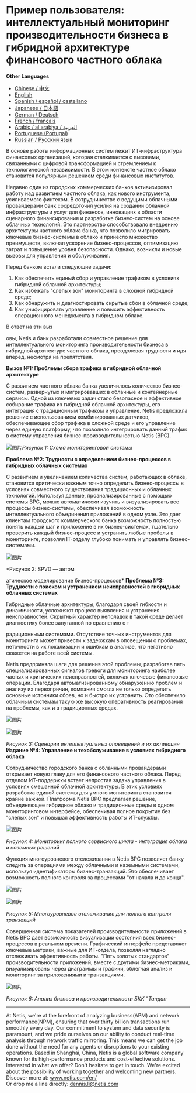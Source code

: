 # Пример пользователя: интеллектуальный мониторинг производительности бизнеса в гибридной архитектуре финансового частного облака


**Other Languages**

+ [Chinese / 中文](https://github.com/lvdeshuii/OverFlow/blob/main/docs/zh/Smart-Business-Performance-Monitoring-in-Financial-Private-Cloud-Hybrid-Architectures-zh.md)
+ [English](https://github.com/lvdeshuii/OverFlow/blob/main/docs/en/Smart-Business-Performance-Monitoring-in-Financial-Private-Cloud-Hybrid-Architectures-en.md)
+ [Spanish / español / castellano](https://github.com/lvdeshuii/OverFlow/blob/main/docs/es/Smart-Business-Performance-Monitoring-in-Financial-Private-Cloud-Hybrid-Architectures-es.md)
+ [Japanese / 日本語](https://github.com/lvdeshuii/OverFlow/blob/main/docs/ja/Smart-Business-Performance-Monitoring-in-Financial-Private-Cloud-Hybrid-Architectures-ja.md)
+ [German / Deutsch](https://github.com/lvdeshuii/OverFlow/blob/main/docs/de/Smart-Business-Performance-Monitoring-in-Financial-Private-Cloud-Hybrid-Architectures-de.md)
+ [French / français](https://github.com/lvdeshuii/OverFlow/blob/main/docs/fr/Smart-Business-Performance-Monitoring-in-Financial-Private-Cloud-Hybrid-Architectures-fr.md)
+ [Arabic / al arabiya / العربية](https://github.com/lvdeshuii/OverFlow/blob/main/docs/ar/Smart-Business-Performance-Monitoring-in-Financial-Private-Cloud-Hybrid-Architectures-ar.md)
+ [Portuguese (Portugal)](https://github.com/lvdeshuii/OverFlow/blob/main/docs/pt/Smart-Business-Performance-Monitoring-in-Financial-Private-Cloud-Hybrid-Architectures-pt.md)
+ [Russian / Русский язык](https://github.com/lvdeshuii/OverFlow/blob/main/docs/pt/Smart-Business-Performance-Monitoring-in-Financial-Private-Cloud-Hybrid-Architectures-ru.md)

В основе работы информационных систем лежит ИТ-инфраструктура финансовых организаций, которая сталкивается с вызовами, связанными с цифровой трансформацией и стремлением к технологической независимости. В этом контексте частное облако становится популярным решением среди финансовых институтов.

Недавно один из городских коммерческих банков активизировал работу над развитием частного облака, как нового инструмента, усиливаемого финтехом. В сотрудничестве с ведущими облачными провайдерами банк сосредоточил усилия на создании облачной инфраструктуры и услуг для финансов, инновациях в области сценарного финансирования и разработке бизнес-систем на основе облачных технологий. Это партнерство способствовало внедрению архитектуры частного облака банка, что позволило мигрировать ключевые бизнес-системы в облако и принесло множество преимуществ, включая ускорение бизнес-процессов, оптимизацию затрат и повышение уровня безопасности. Однако, возникли и новые вызовы для управления и обслуживания.

Перед банком встали следующие задачи:

1. Как обеспечить единый сбор и управление трафиком в условиях гибридной облачной архитектуры;
2. Как избежать "слепых зон" мониторинга в сложной гибридной среде;
3. Как обнаружить и диагностировать скрытые сбои в облачной среде;
4. Как унифицировать управление и повысить эффективность операционного менеджмента в гибридном облаке.

В ответ на эти выз

овы, Netis и банк разработали совместное решение для интеллектуального мониторинга производительности бизнеса в гибридной архитектуре частного облака, преодолевая трудности и идя вперед, несмотря на препятствия.

**Вызов №1: Проблемы сбора трафика в гибридной облачной архитектуре**

С развитием частного облака банка увеличилось количество бизнес-систем, развернутых и мигрировавших в облачные и контейнерные сервисы. Одной из ключевых задач стало безопасное и эффективное собирание трафика из гибридной облачной архитектуры, его интеграция с традиционным трафиком и управление. Netis предложила решение с использованием комбинированных датчиков, обеспечивающее сбор трафика в сложной среде и его управление через единую платформу, что позволило интегрировать данный трафик в систему управления бизнес-производительностью Netis (BPC).

![图片](https://mmbiz.qpic.cn/mmbiz_jpg/o672k3fsicq3aiabrR0ibCBLmsV6iae9IV8eicSYpc2jHwmXaszCfF6HXqPXXba4nFMFro0zT1qjp3Vzjz9b6vuojuw/640?wx_fmt=jpeg&wxfrom=5&wx_lazy=1&wx_co=1)*Рисунок 1: Схема мониторинговой системы*

**Проблема №2: Трудности с определением бизнес-процессов в гибридных облачных системах**

С развитием и увеличением количества систем, работающих в облаке, становится критически важным точно определить бизнес-процессы в условиях совместного существования традиционных и облачных технологий. Используя данные, проанализированные с помощью системы BPC, можно автоматически изучить и визуализировать все процессы бизнес-системы, обеспечивая возможность интеллектуального объединения приложений в одном узле. Это дает клиентам городского коммерческого банка возможность полностью понять каждый шаг и приложение в их бизнес-системах, тщательно проверить каждый бизнес-процесс и устранить любые пробелы в мониторинге, позволяя IT-отделу глубоко понимать и управлять бизнес-системами.

![图片](https://mmbiz.qpic.cn/mmbiz_jpg/o672k3fsicq3aiabrR0ibCBLmsV6iae9IV8eOnrHmIC2n9WcbibYwPFRPQPZ96KHdQiahRjibd6tGibHPuYzUFLbjV6thQ/640?wx_fmt=jpeg&wxfrom=5&wx_lazy=1&wx_co=1)

*Рисунок 2: SPVD — автом

атическое моделирование бизнес-процессов*
**Проблема №3: Трудности с поиском и устранением неисправностей в гибридных облачных системах**

Гибридные облачные архитектуры, благодаря своей гибкости и динамичности, усложняют процесс выявления и устранения неисправностей. Скрытный характер неполадок в такой среде делает диагностику более запутанной по сравнению с т

радиционными системами. Отсутствие точных инструментов для мониторинга может привести к задержкам в оповещении о проблемах, неточности в их локализации и ошибкам в анализе, что негативно скажется на работе всей системы.

Netis предприняла шаги для решения этой проблемы, разработав пять специализированных сигналов тревоги для мониторинга наиболее частых и критических неисправностей, включая ключевые финансовые операции. Благодаря автоматизированному обнаружению проблем и анализу их первопричин, компания смогла не только определить основные источники сбоев, но и быстро их устранить. Это обеспечило облачным системам такую же высокую оперативность реагирования на проблемы, как и в традиционных средах.

![图片](https://mmbiz.qpic.cn/mmbiz_jpg/o672k3fsicq3aiabrR0ibCBLmsV6iae9IV8eZ07v3TGgWRswlTmhibicHKBdZia0OPxTMQxwHORfmGqvnMiahsTTYYJUuQ/640?wx_fmt=jpeg&wxfrom=5&wx_lazy=1&wx_co=1)

![图片](https://mmbiz.qpic.cn/mmbiz_jpg/o672k3fsicq3aiabrR0ibCBLmsV6iae9IV8ePCCCibQxF2DIvaTDHkIeTTBOTJs7MPO6BooPryicOAkZSsEcEYhXd1rw/640?wx_fmt=jpeg&wxfrom=5&wx_lazy=1&wx_co=1)

*Рисунок 3: Сценарии интеллектуальных оповещений и их активация*
**Издание №4: Управление и техобслуживание в условиях гибридного облака**

Сотрудничество городского банка с облачными провайдерами открывает новую главу для его финансового частного облака. Перед отделом ИТ-поддержки встает непростая задача управления в условиях смешанной облачной архитектуры. В этих условиях разработка единой системы для умного мониторинга становится крайне важной. Платформа Netis BPC предлагает решение, объединяющее гибридное облако и традиционные среды в одном мониторинговом интерфейсе, обеспечивая полное покрытие без "слепых зон" и повышая эффективность работы ИТ-службы.

![图片](https://mmbiz.qpic.cn/mmbiz_jpg/o672k3fsicq3aiabrR0ibCBLmsV6iae9IV8e7XjvzyrIL4l0ibJ9MQfBgGpdOMHve9iclMQvEicNURHvY5vx8kC9agXDg/640?wx_fmt=jpeg&wxfrom=5&wx_lazy=1&wx_co=1)

*Рисунок 4: Мониторинг полного сервисного цикла - интеграция облака и наземных решений*

Функция многоуровневого отслеживания в Netis BPC позволяет банку следить за операциями между облачными и наземными системами, используя идентификаторы бизнес-транзакций. Это обеспечивает возможность полного контроля за процессами "от начала и до конца".

![图片](https://mmbiz.qpic.cn/mmbiz_jpg/o672k3fsicq3aiabrR0ibCBLmsV6iae9IV8e2FTsia5XDYUnrfSlSbyrjmAibyuG1Dxa3Fp29w1nJXbcNoh5MAVTVVyw/640?wx_fmt=jpeg&wxfrom=5&wx_lazy=1&wx_co=1)

![图片](https://mmbiz.qpic.cn/mmbiz_jpg/o672k3fsicq3aiabrR0ibCBLmsV6iae9IV8e2FTsia5XDYUnrfSlSbyrjmAibyuG1Dxa3Fp29w1nJXbcNoh5MAVTVVyw/640?wx_fmt=jpeg&wxfrom=5&wx_lazy=1&wx_co=1)

*Рисунок 5: Многоуровневое отслеживание для полного контроля транзакций*

Совершенная система показателей производительности приложений в Netis BPC дает возможность визуализации состояния всех бизнес-процессов в реальном времени. Графический интерфейс представляет ключевые метрики, важные для ИТ-отдела, позволяя наглядно отслеживать эффективность работы. "Пять золотых стандартов" производительности приложений, вместе с другими бизнес-метриками, визуализированы через диаграммы и графики, облегчая анализ и мониторинг за приложениями и транзакциями.

![图片](https://mmbiz.qpic.cn/mmbiz_jpg/o672k3fsicq3aiabrR0ibCBLmsV6iae9IV8e7mMSVibHAvuc6M4icWmYcK574PkxXfXL2ibric5mkAcF1AibM1RwWLV3HdA/640?wx_fmt=jpeg&wxfrom=5&wx_lazy=1&wx_co=1)

*Рисунок 6: Анализ бизнеса и производительности БКК "Тандан*
***
At Netis, we're at the forefront of analyzing business(APM) and network performance(NPM), ensuring that over thirty billion transactions run smoothly every day. Our commitment to system and data security is paramount, and we pride ourselves on our ability to conduct real-time analysis through network traffic mirroring. This means we can get the job done without the need for any agents or disruptions to your existing operations. Based in Shanghai, China, Netis is a global software company known for its high-performance products and cost-effective solutions. Interested in what we offer? Don't hesitate to get in touch. We're excited about the possibility of working together and welcoming new partners.  
Discover more at: www.netis.com/en/  
Or drop me a line directly: dennis.li@netis.com
